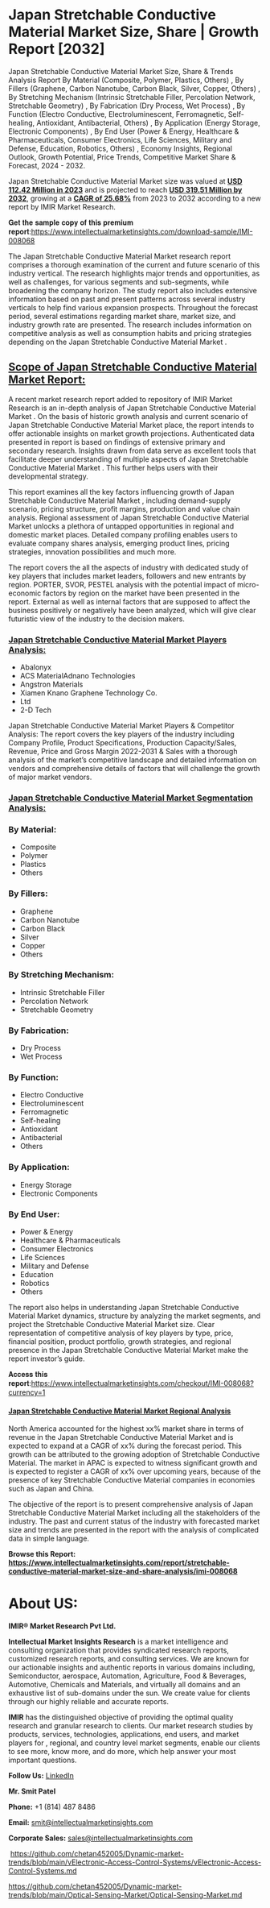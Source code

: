 <h1><span data-teams="true">Japan&nbsp;</span>Stretchable Conductive Material&nbsp;<span data-teams="true">Market Size, Share | Growth Report [2032]<br /></span></h1>
<p>Japan Stretchable Conductive Material Market Size, Share &amp; Trends Analysis Report By Material (Composite, Polymer, Plastics, Others) , By Fillers (Graphene, Carbon Nanotube, Carbon Black, Silver, Copper, Others) , By Stretching Mechanism (Intrinsic Stretchable Filler, Percolation Network, Stretchable Geometry) , By Fabrication (Dry Process, Wet Process) , By Function (Electro Conductive, Electroluminescent, Ferromagnetic, Self-healing, Antioxidant, Antibacterial, Others) , By Application (Energy Storage, Electronic Components) , By End User (Power &amp; Energy, Healthcare &amp; Pharmaceuticals, Consumer Electronics, Life Sciences, Military and Defense, Education, Robotics, Others) , Economy Insights, Regional Outlook, Growth Potential, Price Trends, Competitive Market Share &amp; Forecast, 2024 - 2032.</p>
<p>Japan Stretchable Conductive Material Market size was valued at&nbsp;<strong><u>USD 112.42 Million in 2023</u></strong>&nbsp;and is projected to reach&nbsp;<strong><u>USD 319.51 Million by 2032</u></strong>, growing at a&nbsp;<strong><u>CAGR of 25.68%</u></strong>&nbsp;from 2023 to 2032 according to a new report by IMIR Market Research.</p>
<p>𝐆𝐞𝐭 𝐭𝐡𝐞 𝐬𝐚𝐦𝐩𝐥𝐞 𝐜𝐨𝐩𝐲 𝐨𝐟 𝐭𝐡𝐢𝐬 𝐩𝐫𝐞𝐦𝐢𝐮𝐦 𝐫𝐞𝐩𝐨𝐫𝐭:<a href="https://www.intellectualmarketinsights.com/download-sample/IMI-008068">https://www.intellectualmarketinsights.com/download-sample/IMI-008068</a>&nbsp;</p>
<p>The Japan Stretchable Conductive Material Market research report comprises a thorough examination of the current and future scenario of this industry vertical. The research highlights major trends and opportunities, as well as challenges, for various segments and sub-segments, while broadening the company horizon. The study report also includes extensive information based on past and present patterns across several industry verticals to help find various expansion prospects. Throughout the forecast period, several estimations regarding market share, market size, and industry growth rate are presented. The research includes information on competitive analysis as well as consumption habits and pricing strategies depending on the Japan Stretchable Conductive Material Market .</p>
<h2><u>Scope of Japan Stretchable Conductive Material Market Report:</u></h2>
<p>A recent market research report added to repository of IMIR Market Research is an in-depth analysis of Japan Stretchable Conductive Material Market . On the basis of historic growth analysis and current scenario of Japan Stretchable Conductive Material Market place, the report intends to offer actionable insights on market growth projections. Authenticated data presented in report is based on findings of extensive primary and secondary research. Insights drawn from data serve as excellent tools that facilitate deeper understanding of multiple aspects of Japan Stretchable Conductive Material Market . This further helps users with their developmental strategy.</p>
<p>This report examines all the key factors influencing growth of Japan Stretchable Conductive Material Market , including demand-supply scenario, pricing structure, profit margins, production and value chain analysis. Regional assessment of Japan Stretchable Conductive Material Market unlocks a plethora of untapped opportunities in regional and domestic market places. Detailed company profiling enables users to evaluate company shares analysis, emerging product lines, pricing strategies, innovation possibilities and much more.</p>
<p>The report covers the all the aspects of industry with dedicated study of key players that includes market leaders, followers and new entrants by region. PORTER, SVOR, PESTEL analysis with the potential impact of micro-economic factors by region on the market have been presented in the report. External as well as internal factors that are supposed to affect the business positively or negatively have been analyzed, which will give clear futuristic view of the industry to the decision makers.</p>
<h3><strong><u>Japan Stretchable Conductive Material Market Players Analysis:</u></strong></h3>
<ul>
<li>Abalonyx</li>
<li>ACS MaterialAdnano Technologies</li>
<li>Angstron Materials</li>
<li>Xiamen Knano Graphene Technology Co.</li>
<li>Ltd</li>
<li>2-D Tech</li>
</ul>
<p>Japan Stretchable Conductive Material Market Players &amp; Competitor Analysis: The report covers the key players of the industry including Company Profile, Product Specifications, Production Capacity/Sales, Revenue, Price and Gross Margin 2022-2031 &amp; Sales with a thorough analysis of the market&rsquo;s competitive landscape and detailed information on vendors and comprehensive details of factors that will challenge the growth of major market vendors.</p>
<h3><strong><u>Japan Stretchable Conductive Material Market Segmentation Analysis:</u></strong></h3>
<h3>By Material:</h3>
<ul>
<li>Composite</li>
<li>Polymer</li>
<li>Plastics</li>
<li>Others</li>
</ul>
<h3>By Fillers:</h3>
<ul>
<li>Graphene</li>
<li>Carbon Nanotube</li>
<li>Carbon Black</li>
<li>Silver</li>
<li>Copper</li>
<li>Others</li>
</ul>
<h3>By Stretching Mechanism:</h3>
<ul>
<li>Intrinsic Stretchable Filler</li>
<li>Percolation Network</li>
<li>Stretchable Geometry</li>
</ul>
<h3>By Fabrication:</h3>
<ul>
<li>Dry Process</li>
<li>Wet Process</li>
</ul>
<h3>By Function:</h3>
<ul>
<li>Electro Conductive</li>
<li>Electroluminescent</li>
<li>Ferromagnetic</li>
<li>Self-healing</li>
<li>Antioxidant</li>
<li>Antibacterial</li>
<li>Others</li>
</ul>
<h3>By Application:</h3>
<ul>
<li>Energy Storage</li>
<li>Electronic Components</li>
</ul>
<h3>By End User:</h3>
<ul>
<li>Power &amp; Energy</li>
<li>Healthcare &amp; Pharmaceuticals</li>
<li>Consumer Electronics</li>
<li>Life Sciences</li>
<li>Military and Defense</li>
<li>Education</li>
<li>Robotics</li>
<li>Others</li>
</ul>
<p>The report also helps in understanding Japan Stretchable Conductive Material Market dynamics, structure by analyzing the market segments, and project the Stretchable Conductive Material&nbsp;Market size. Clear representation of competitive analysis of key players by type, price, financial position, product portfolio, growth strategies, and regional presence in the Japan Stretchable Conductive Material Market make the report investor&rsquo;s guide.</p>
<p>𝐀𝐜𝐜𝐞𝐬𝐬 𝐭𝐡𝐢𝐬 𝐫𝐞𝐩𝐨𝐫𝐭:<a href="https://www.intellectualmarketinsights.com/checkout/IMI-008068?currency=1">https://www.intellectualmarketinsights.com/checkout/IMI-008068?currency=1</a>&nbsp;</p>
<h4><strong><u> Japan Stretchable Conductive Material Market Regional Analysis</u></strong></h4>
<p>North America accounted for the highest xx% market share in terms of revenue in the Japan Stretchable Conductive Material Market and is expected to expand at a CAGR of xx% during the forecast period. This growth can be attributed to the growing adoption of Stretchable Conductive Material. The market in APAC is expected to witness significant growth and is expected to register a CAGR of xx% over upcoming years, because of the presence of key Stretchable Conductive Material companies in economies such as Japan and China.</p>
<p>The objective of the report is to present comprehensive analysis of Japan Stretchable Conductive Material Market including all the stakeholders of the industry. The past and current status of the industry with forecasted market size and trends are presented in the report with the analysis of complicated data in simple language.</p>
<p><strong>Browse this Report:&nbsp; <a href="https://www.intellectualmarketinsights.com/report/stretchable-conductive-material-market-size-and-share-analysis/imi-008068">https://www.intellectualmarketinsights.com/report/stretchable-conductive-material-market-size-and-share-analysis/imi-008068</a>&nbsp;</strong></p>
<h1>About US:</h1>
<p><strong>IMIR&reg; Market Research Pvt Ltd.</strong></p>
<p><strong>Intellectual Market Insights Research</strong> is a market intelligence and consulting organization that provides syndicated research reports, customized research reports, and consulting services. We are known for our actionable insights and authentic reports in various domains including, Semiconductor, aerospace, Automation, Agriculture, Food &amp; Beverages, Automotive, Chemicals and Materials, and virtually all domains and an exhaustive list of sub-domains under the sun. We create value for clients through our highly reliable and accurate reports.</p>
<p><strong>IMIR</strong> has the distinguished objective of providing the optimal quality research and granular research to clients. Our market research studies by products, services, technologies, applications, end users, and market players for , regional, and country level market segments, enable our clients to see more, know more, and do more, which help answer your most important questions.</p>
<p><strong>Follow Us:</strong> <a href="https://in.linkedin.com/company/imir-market-research">LinkedIn</a></p>
<p><strong>Mr. Smit Patel</strong></p>
<p><strong>Phone:</strong> +1 (814) 487 8486</p>
<p><strong>Email:</strong> <a href="mailto:smit@intellectualmarketinsights.com">smit@intellectualmarketinsights.com</a></p>
<p><strong>Corporate Sales:</strong> <a href="mailto:sales@intellectualmarketinsights.com">sales@intellectualmarketinsights.com</a></p>
<p>&nbsp;<a href="https://github.com/chetan452005/Dynamic-market-trends/blob/main/vElectronic-Access-Control-Systems/vElectronic-Access-Control-Systems.md">https://github.com/chetan452005/Dynamic-market-trends/blob/main/vElectronic-Access-Control-Systems/vElectronic-Access-Control-Systems.md</a>&nbsp;</p>
<p><a href="https://github.com/chetan452005/Dynamic-market-trends/blob/main/Optical-Sensing-Market/Optical-Sensing-Market.md">https://github.com/chetan452005/Dynamic-market-trends/blob/main/Optical-Sensing-Market/Optical-Sensing-Market.md</a>&nbsp;</p>
<p>&nbsp;</p>
